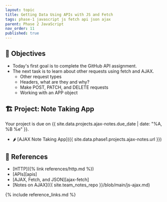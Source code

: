 ```yaml
---
layout: topic
title: Getting Data Using APIs with JS and Fetch
tags: phase-1 javascript js fetch api json ajax
parent: Phase 2 JavaScript
nav_order: 11
published: true
---
```


## 🎯 Objectives

- Today's first goal is to complete the GitHub API assignment.
- The next task is to learn about other requests using fetch and AJAX.
  - Other request types
  - Headers, what are they and why?
  - Make POST, PATCH, and DELETE requests
  - Working with an APP object

## 🏗️ Project: Note Taking App

Your project is due on {{ site.data.projects.ajax-notes.due_date | date: "%A, %B %e" }}.

- 🌶 [AJAX Note Taking App]({{ site.data.phase1.projects.ajax-notes.url }})

## 🔖 References

- [HTTP]({% link references/http.md %})
- [APIs][apis]
- [AJAX, Fetch, and JSON][ajax-fetch]
- [Notes on AJAX]({{ site.team_notes_repo }}/blob/main/js-ajax.md)

{% include reference_links.md %}

